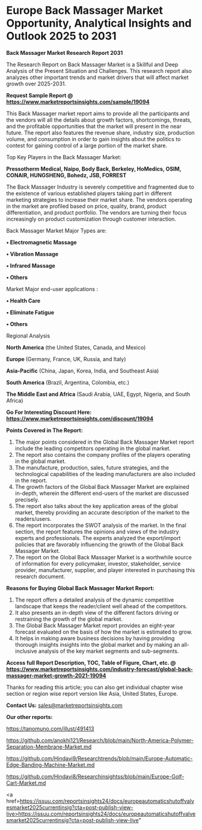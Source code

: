 # Europe Back Massager Market Opportunity, Analytical Insights and Outlook 2025 to 2031

<strong>Back Massager Market Research Report 2031</strong>

The Research Report on Back Massager Market is a Skillful and Deep Analysis of the Present Situation and Challenges. This research report also analyzes other important trends and market drivers that will affect market growth over 2025-2031.

<strong>Request Sample Report @ <a href=https://www.marketreportsinsights.com/sample/19094>https://www.marketreportsinsights.com/sample/19094</a></strong>

This Back Massager market report aims to provide all the participants and the vendors will all the details about growth factors, shortcomings, threats, and the profitable opportunities that the market will present in the near future. The report also features the revenue share, industry size, production volume, and consumption in order to gain insights about the politics to contest for gaining control of a large portion of the market share.

Top Key Players in the Back Massager Market:

<strong>Pressotherm Medical, Naipo, Body Back, Berkeley, HoMedics, OSIM, CONAIR, HUNGSHENG, Bohedz, JSB, FORREST</strong>

The Back Massager Industry is severely competitive and fragmented due to the existence of various established players taking part in different marketing strategies to increase their market share. The vendors operating in the market are profiled based on price, quality, brand, product differentiation, and product portfolio. The vendors are turning their focus increasingly on product customization through customer interaction.

Back Massager Market Major Types are:

<strong>• Electromagnetic Massage

• Vibration Massage

• Infrared Massage

• Others</strong>

Market Major end-user applications :

<strong>• Health Care

• Eliminate Fatigue

• Others</strong>

Regional Analysis

</u><strong><b>North America</b></strong> (the United States, Canada, and Mexico)

<strong><b>Europe </b></strong>(Germany, France, UK, Russia, and Italy)

<strong><b>Asia-Pacific</b></strong> (China, Japan, Korea, India, and Southeast Asia)

<strong><b>South America</b></strong> (Brazil, Argentina, Colombia, etc.)

<strong><b>The Middle East and Africa</b></strong> (Saudi Arabia, UAE, Egypt, Nigeria, and South Africa)

<strong>Go For Interesting Discount Here: <a href=https://www.marketreportsinsights.com/discount/19094>https://www.marketreportsinsights.com/discount/19094</a></strong>

<strong>Points Covered in The Report:</strong>
<ol>
  <li>The major points considered in the Global Back Massager Market report include the leading competitors operating in the global market.</li>
  <li>The report also contains the company profiles of the players operating in the global market.</li>
  <li>The manufacture, production, sales, future strategies, and the technological capabilities of the leading manufacturers are also included in the report.</li>
  <li>The growth factors of the Global Back Massager Market are explained in-depth, wherein the different end-users of the market are discussed precisely.</li>
  <li>The report also talks about the key application areas of the global market, thereby providing an accurate description of the market to the readers/users.</li>
  <li>The report incorporates the SWOT analysis of the market. In the final section, the report features the opinions and views of the industry experts and professionals. The experts analyzed the export/import policies that are favorably influencing the growth of the Global Back Massager Market.</li>
  <li>The report on the Global Back Massager Market is a worthwhile source of information for every policymaker, investor, stakeholder, service provider, manufacturer, supplier, and player interested in purchasing this research document.</li>
</ol>
<strong>Reasons for Buying Global Back Massager Market Report:</strong>

<ol>
  <li>The report offers a detailed analysis of the dynamic competitive landscape that keeps the reader/client well ahead of the competitors.</li>
  <li>It also presents an in-depth view of the different factors driving or restraining the growth of the global market.</li>
  <li>The Global Back Massager Market report provides an eight-year forecast evaluated on the basis of how the market is estimated to grow.</li>
  <li>It helps in making aware business decisions by having providing thorough insights insights into the global market and by making an all-inclusive analysis of the key market segments and sub-segments.</li>
</ol>
<strong>Access full Report Description, TOC, Table of Figure, Chart, etc. @ <a href=https://www.marketreportsinsights.com/industry-forecast/global-back-massager-market-growth-2021-19094>https://www.marketreportsinsights.com/industry-forecast/global-back-massager-market-growth-2021-19094</a></strong>


Thanks for reading this article; you can also get individual chapter wise section or region wise report version like Asia, United States, Europe.

<strong>Contact Us:</strong>
sales@marketreportsinsights.com

<strong>Our other reports:</strong>

<a href=https://tanomuno.com/illust/491413>https://tanomuno.com/illust/491413</a>

<a href=https://github.com/anokhi121/Research/blob/main/North-America-Polymer-Separation-Membrane-Market.md>https://github.com/anokhi121/Research/blob/main/North-America-Polymer-Separation-Membrane-Market.md</a>

<a href=https://github.com/Hindavi9/Researchtrends/blob/main/Europe-Automatic-Edge-Banding-Machine-Market.md>https://github.com/Hindavi9/Researchtrends/blob/main/Europe-Automatic-Edge-Banding-Machine-Market.md</a>

<a href=https://github.com/Hindavi8/Researchinsightss/blob/main/Europe-Golf-Cart-Market.md>https://github.com/Hindavi8/Researchinsightss/blob/main/Europe-Golf-Cart-Market.md</a>

<a href=https://issuu.com/reportsinsights24/docs/europeautomaticshutoffvalvesmarket2025currentinsig?cta=post-publish-view-live>https://issuu.com/reportsinsights24/docs/europeautomaticshutoffvalvesmarket2025currentinsig?cta=post-publish-view-live</a>"
